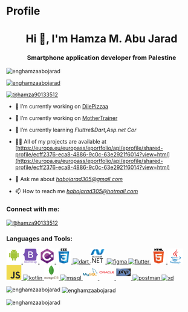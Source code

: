 # Profile
<h1 align="center">Hi 👋, I'm Hamza M. Abu Jarad</h1>
<h3 align="center">Smartphone application developer from Palestine</h3>

<p align="left"> <img src="https://komarev.com/ghpvc/?username=enghamzaabojarad&label=Profile%20views&color=0e75b6&style=flat" alt="enghamzaabojarad" /> </p>

<p align="left"> <a href="https://github.com/ryo-ma/github-profile-trophy"><img src="https://github-profile-trophy.vercel.app/?username=enghamzaabojarad" alt="enghamzaabojarad" /></a> </p>

<p align="left"> <a href="https://twitter.com/@hamza90133512" target="blank"><img src="https://img.shields.io/twitter/follow/@hamza90133512?logo=twitter&style=for-the-badge" alt="@hamza90133512" /></a> </p>

- 🔭 I’m currently working on [DilePizzaa](https://onelink.to/zf7dbr)
- 🔭 I’m currently working on [MotherTrainer](https://play.google.com/store/apps/details?id=com.talaa.app.android.flutter.talaaapp)
- 🌱 I’m currently learning *Fluttre&Dart,Asp.net Cor*

- 👨‍💻 All of my projects are available at [https://europa.eu/europass/eportfolio/api/eprofile/shared-profile/ecff2376-eca8-4886-9c0c-63e2921f6014?view=html](https://europa.eu/europass/eportfolio/api/eprofile/shared-profile/ecff2376-eca8-4886-9c0c-63e2921f6014?view=html)

- 💬 Ask me about *habojarad305@gmail.com*

- 📫 How to reach me *habojarad305@hotmail.com*

<h3 align="left">Connect with me:</h3>
<p align="left">
<a href="https://twitter.com/@hamza90133512" target="blank"><img align="center" src="https://raw.githubusercontent.com/rahuldkjain/github-profile-readme-generator/master/src/images/icons/Social/twitter.svg" alt="@hamza90133512" height="30" width="40" /></a>
</p>

<h3 align="left">Languages and Tools:</h3>
<p align="left"> <a href="https://developer.android.com" target="_blank" rel="noreferrer"> <img src="https://raw.githubusercontent.com/devicons/devicon/master/icons/android/android-original-wordmark.svg" alt="android" width="40" height="40"/> </a> <a href="https://getbootstrap.com" target="_blank" rel="noreferrer"> <img src="https://raw.githubusercontent.com/devicons/devicon/master/icons/bootstrap/bootstrap-plain-wordmark.svg" alt="bootstrap" width="40" height="40"/> </a> <a href="https://www.w3schools.com/cs/" target="_blank" rel="noreferrer"> <img src="https://raw.githubusercontent.com/devicons/devicon/master/icons/csharp/csharp-original.svg" alt="csharp" width="40" height="40"/> </a> <a href="https://www.w3schools.com/css/" target="_blank" rel="noreferrer"> <img src="https://raw.githubusercontent.com/devicons/devicon/master/icons/css3/css3-original-wordmark.svg" alt="css3" width="40" height="40"/> </a> <a href="https://dart.dev" target="_blank" rel="noreferrer"> <img src="https://www.vectorlogo.zone/logos/dartlang/dartlang-icon.svg" alt="dart" width="40" height="40"/> </a> <a href="https://dotnet.microsoft.com/" target="_blank" rel="noreferrer"> <img src="https://raw.githubusercontent.com/devicons/devicon/master/icons/dot-net/dot-net-original-wordmark.svg" alt="dotnet" width="40" height="40"/> </a> <a href="https://www.figma.com/" target="_blank" rel="noreferrer"> <img src="https://www.vectorlogo.zone/logos/figma/figma-icon.svg" alt="figma" width="40" height="40"/> </a> <a href="https://flutter.dev" target="_blank" rel="noreferrer"> <img src="https://www.vectorlogo.zone/logos/flutterio/flutterio-icon.svg" alt="flutter" width="40" height="40"/> </a> <a href="https://www.w3.org/html/" target="_blank" rel="noreferrer"> <img src="https://raw.githubusercontent.com/devicons/devicon/master/icons/html5/html5-original-wordmark.svg" alt="html5" width="40" height="40"/> </a> <a href="https://www.java.com" target="_blank" rel="noreferrer"> <img src="https://raw.githubusercontent.com/devicons/devicon/master/icons/java/java-original.svg" alt="java" width="40" height="40"/> </a> <a href="https://developer.mozilla.org/en-US/docs/Web/JavaScript" target="_blank" rel="noreferrer"> <img src="https://raw.githubusercontent.com/devicons/devicon/master/icons/javascript/javascript-original.svg" alt="javascript" width="40" height="40"/> </a> <a href="https://kotlinlang.org" target="_blank" rel="noreferrer"> <img src="https://www.vectorlogo.zone/logos/kotlinlang/kotlinlang-icon.svg" alt="kotlin" width="40" height="40"/> </a> <a href="https://www.mongodb.com/" target="_blank" rel="noreferrer"> <img src="https://raw.githubusercontent.com/devicons/devicon/master/icons/mongodb/mongodb-original-wordmark.svg" alt="mongodb" width="40" height="40"/> </a> <a href="https://www.microsoft.com/en-us/sql-server" target="_blank" rel="noreferrer"> <img src="https://www.svgrepo.com/show/303229/microsoft-sql-server-logo.svg" alt="mssql" width="40" height="40"/> </a> <a href="https://www.mysql.com/" target="_blank" rel="noreferrer"> <img src="https://raw.githubusercontent.com/devicons/devicon/master/icons/mysql/mysql-original-wordmark.svg" alt="mysql" width="40" height="40"/> </a> <a href="https://www.oracle.com/" target="_blank" rel="noreferrer"> <img src="https://raw.githubusercontent.com/devicons/devicon/master/icons/oracle/oracle-original.svg" alt="oracle" width="40" height="40"/> </a> <a href="https://www.php.net" target="_blank" rel="noreferrer"> <img src="https://raw.githubusercontent.com/devicons/devicon/master/icons/php/php-original.svg" alt="php" width="40" height="40"/> </a> <a href="https://postman.com" target="_blank" rel="noreferrer"> <img src="https://www.vectorlogo.zone/logos/getpostman/getpostman-icon.svg" alt="postman" width="40" height="40"/> </a> <a href="https://www.adobe.com/products/xd.html" target="_blank" rel="noreferrer"> <img src="https://cdn.worldvectorlogo.com/logos/adobe-xd.svg" alt="xd" width="40" height="40"/> </a> </p>

<p><img align="left" src="https://github-readme-stats.vercel.app/api/top-langs?username=enghamzaabojarad&show_icons=true&locale=en&layout=compact" alt="enghamzaabojarad" /></p>

<p>&nbsp;<img align="center" src="https://github-readme-stats.vercel.app/api?username=enghamzaabojarad&show_icons=true&locale=en" alt="enghamzaabojarad" /></p>

<p><img align="center" src="https://github-readme-streak-stats.herokuapp.com/?user=enghamzaabojarad&" alt="enghamzaabojarad" /></p>
